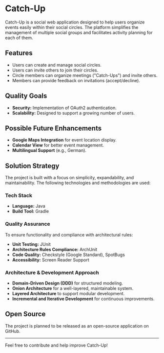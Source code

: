 # Catch-Up

Catch-Up is a social web application designed to help users organize events easily within their social circles. The platform simplifies the management of multiple social groups and facilitates activity planning for each of them.

## Features
- Users can create and manage social circles.
- Users can invite others to join their circles.
- Circle members can organize meetings ("Catch-Ups") and invite others.
- Members can provide feedback on invitations (accept/decline).

## Quality Goals
- **Security:** Implementation of OAuth2 authentication.
- **Scalability:** Designed to support a growing number of users.

## Possible Future Enhancements
- **Google Maps Integration** for event location display.
- **Calendar View** for better event management.
- **Multilingual Support** (e.g., German).

## Solution Strategy
The project is built with a focus on simplicity, expandability, and maintainability. The following technologies and methodologies are used:

### Tech Stack
- **Language:** Java
- **Build Tool:** Gradle

### Quality Assurance
To ensure functionality and compliance with architectural rules:
- **Unit Testing:** JUnit
- **Architecture Rules Compliance:** ArchUnit
- **Code Quality:** Checkstyle (Google Standard), SpotBugs
- **Accessibility:** Screen Reader Support

### Architecture & Development Approach
- **Domain-Driven Design (DDD)** for structured modeling.
- **Onion Architecture** for a well-layered, maintainable system.
- **Layered Architecture** to support modular development.
- **Incremental and Iterative Development** for continuous improvements.

## Open Source
The project is planned to be released as an open-source application on GitHub.

---

Feel free to contribute and help improve Catch-Up!
